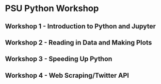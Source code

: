 # PSU Python Workshop

## Workshop 1 - Introduction to Python and Jupyter

## Workshop 2 - Reading in Data and Making Plots

## Workshop 3 - Speeding Up Python

## Workshop 4 - Web Scraping/Twitter API
